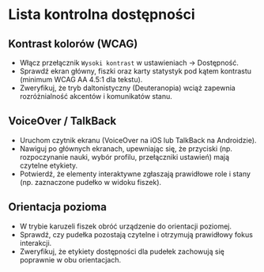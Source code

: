# Lista kontrolna dostępności

## Kontrast kolorów (WCAG)
- Włącz przełącznik `Wysoki kontrast` w ustawieniach → Dostępność.
- Sprawdź ekran główny, fiszki oraz karty statystyk pod kątem kontrastu (minimum WCAG AA 4.5:1 dla tekstu).
- Zweryfikuj, że tryb daltonistyczny (Deuteranopia) wciąż zapewnia rozróżnialność akcentów i komunikatów stanu.

## VoiceOver / TalkBack
- Uruchom czytnik ekranu (VoiceOver na iOS lub TalkBack na Androidzie).
- Nawiguj po głównych ekranach, upewniając się, że przyciski (np. rozpoczynanie nauki, wybór profilu, przełączniki ustawień) mają czytelne etykiety.
- Potwierdź, że elementy interaktywne zgłaszają prawidłowe role i stany (np. zaznaczone pudełko w widoku fiszek).

## Orientacja pozioma
- W trybie karuzeli fiszek obróć urządzenie do orientacji poziomej.
- Sprawdź, czy pudełka pozostają czytelne i otrzymują prawidłowy fokus interakcji.
- Zweryfikuj, że etykiety dostępności dla pudełek zachowują się poprawnie w obu orientacjach.
